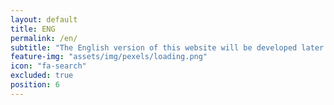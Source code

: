 ```yaml
---
layout: default
title: ENG
permalink: /en/
subtitle: "The English version of this website will be developed later. Thank you very much for the patience"
feature-img: "assets/img/pexels/loading.png"
icon: "fa-search"
excluded: true
position: 6
---
```

